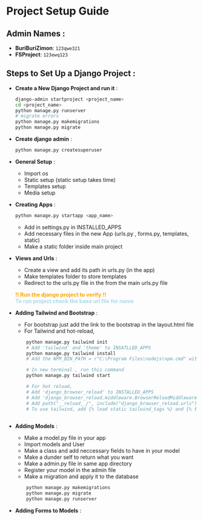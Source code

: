 # Project Setup Guide

## Admin Names :
- **BuriBuriZimon**: `123qwe321`
- **FSProject**: `123ewq123`

## Steps to Set Up a Django Project :

- **Create a New Django Project and run it** :
   ```bash
   django-admin startproject <project_name>
   cd <project_name>
   python manage.py runserver
   # migrate errors
   python manage.py makemigrations
   python manage.py migrate
    ```

- **Create django admin** :
    ```bash
    python manage.py createsuperuser
    ```

- **General Setup** :
    - Import os
    - Static setup (static setup takes time)
    - Templates setup 
    - Media setup 

- **Creating Apps** :
    ```bash
    python manage.py startapp <app_name>
    ```
    - Add in settings.py in INSTALLED_APPS
    - Add necessary files in the new App (urls.py , forms.py, templates, static)
    - Make a static folder inside main project


- **Views and Urls** :

    - Create a view and add its path in urls.py (in the app)
    - Make templates folder to store templates
    - Redirect to the urls.py file in the from the main urls.py file

    <span style="color: orange;">**!! Run the django project to verify !!**</span>
    <br/>
    <span style="color: lightblue;">**To run project check the base url file for name**</span>


- **Adding Tailwind and Bootstrap** :
    
    - For bootstrap just add the link to the bootstrap in the layout.html file
    - For Tailwind and hot-reload, 
    ```bash
        python manage.py tailwind init
        # Add 'tailwind' and 'theme' to INSATLLED_APPS
        python manage.py tailwind install
        # Add the NPM_BIN_PATH = r"C:\Program Files\nodejs\npm.cmd" with INTERNAL_IPS = ["127.0.0.1",]

        # In new terminal , run this command
        python manage.py tailwind start

        # For hot reload,
        # Add 'django_browser_reload' to INSTALLED_APPS
        # Add 'django_browser_reload.middleware.BrowserReloadMiddleware', to MIDDLEWARE
        # Add path("__reload__/", include("django_browser_reload.urls")), to urls.py
        # To use tailwind, add {% load static tailwind_tags %} and {% tailwind_css %} templates to all html files
         
    ```
    
- **Adding Models** :

    - Make a model.py file in your app
    - Import models and User
    - Make a class and add neccessary fields to have in your model
    - Make a dunder self to return what you want
    - Make a admin.py file in same app directory
    - Register your model in the admin file
    - Make a migration and apply it to the database
    ```bash
        python manage.py makemigrations
        python manage.py migrate
        python manage.py runserver
    ```

- **Adding Forms to Models** :
    
